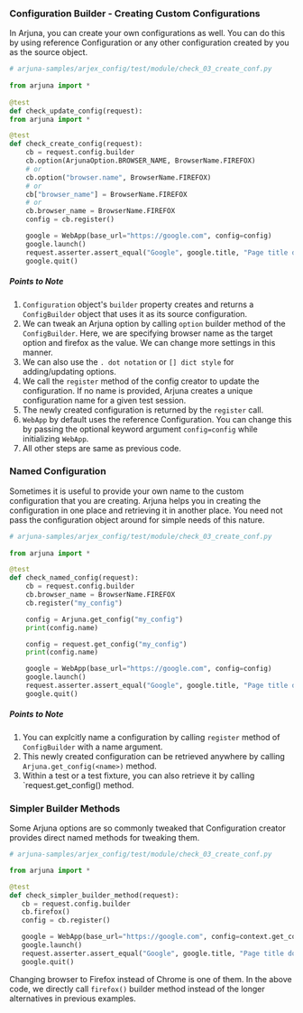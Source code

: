 ### Configuration Builder - Creating Custom Configurations

In Arjuna, you can create your own configurations as well. You can do this by using reference Configuration or any other configuration created by you as the source object.
  
```python
# arjuna-samples/arjex_config/test/module/check_03_create_conf.py
 
from arjuna import *
 
@test
def check_update_config(request):
from arjuna import *

@test
def check_create_config(request):
    cb = request.config.builder
    cb.option(ArjunaOption.BROWSER_NAME, BrowserName.FIREFOX)
    # or
    cb.option("browser.name", BrowserName.FIREFOX)
    # or
    cb["browser_name"] = BrowserName.FIREFOX
    # or
    cb.browser_name = BrowserName.FIREFOX
    config = cb.register()

    google = WebApp(base_url="https://google.com", config=config)
    google.launch()
    request.asserter.assert_equal("Google", google.title, "Page title does not match.")
    google.quit()
```
   
##### Points to Note
1. `Configuration` object's `builder` property creates and returns a `ConfigBuilder` object that uses it as its source configuration.
2. We can tweak an Arjuna option by calling `option` builder method of the `ConfigBuilder`. Here, we are specifying browser name as the target option and firefox as the value. We can change more settings in this manner.  
3. We can also use the `. dot notation` or `[] dict style` for adding/updating options.
4. We call the `register` method of the config creator to update the configuration. If no name is provided, Arjuna creates a unique configuration name for a given test session.
5. The newly created configuration is returned by the `register` call.
5. `WebApp` by default uses the reference Configuration. You can change this by passing the optional keyword argument `config=config` while initializing `WebApp`.
6. All other steps are same as previous code.

### Named Configuration

Sometimes it is useful to provide your own name to the custom configuration that you are creating. Arjuna helps you in creating the configuration in one place and retrieving it in another place. You need not pass the configuration object around for simple needs of this nature.

```python
# arjuna-samples/arjex_config/test/module/check_03_create_conf.py
 
from arjuna import *

@test
def check_named_config(request):
    cb = request.config.builder
    cb.browser_name = BrowserName.FIREFOX
    cb.register("my_config")

    config = Arjuna.get_config("my_config")
    print(config.name)

    config = request.get_config("my_config")
    print(config.name) 

    google = WebApp(base_url="https://google.com", config=config)
    google.launch()
    request.asserter.assert_equal("Google", google.title, "Page title does not match.")
    google.quit()
```

##### Points to Note
1. You can explcitly name a configuration by calling `register` method of `ConfigBuilder` with a name argument.
2. This newly created configuration can be retrieved anywhere by calling `Arjuna.get_config(<name>)` method.
3. Within a test or a test fixture, you can also retrieve it by calling `request.get_config(<name>) method.

### Simpler Builder Methods
 
 Some Arjuna options are so commonly tweaked that Configuration creator provides direct named methods for tweaking them. 

 ```python
 # arjuna-samples/arjex_config/test/module/check_03_create_conf.py
 
 from arjuna import *
 
 @test
 def check_simpler_builder_method(request):
    cb = request.config.builder
    cb.firefox()
    config = cb.register()

    google = WebApp(base_url="https://google.com", config=context.get_config())
    google.launch()
    request.asserter.assert_equal("Google", google.title, "Page title does not match.")
    google.quit()
 ```

Changing browser to Firefox instead of Chrome is one of them. In the above code, we directly call `firefox()` builder method instead of the longer alternatives in previous examples.
